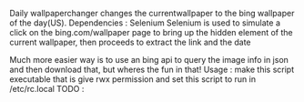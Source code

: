 Daily wallpaperchanger changes the currentwallpaper to the bing wallpaper of the day(US).
Dependencies : Selenium
Selenium is used to simulate a click on the bing.com/wallpaper page to bring up the hidden element of the current wallpaper, then proceeds
to extract the link and the date

Much more easier way is to use an bing api to query the image info in json and then download that, but wheres the fun in that!
Usage : make this script executable that is give rwx permission and set this script to run in /etc/rc.local
TODO : 
